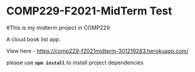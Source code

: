 # COMP229-F2021-MidTerm Test

#This is my midterm project in COMP229. 

A cloud book list app.

View here - https://comp229-f2021midterm-301219283.herokuapp.com/

please use **`npm install`** to install project dependencies

